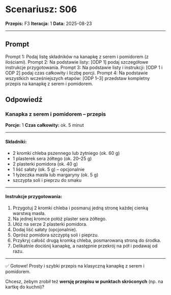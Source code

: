 ﻿# Scenariusz: S06
**Przepis:** F3
**Iteracja:** 1
**Data:** 2025-08-23

---

## Prompt
Prompt 1: Podaj listę składników na kanapkę z serem i pomidorem (z ilościami). Prompt 2: Na podstawie listy: [ODP 1] podaj szczegółowe instrukcje przygotowania. Prompt 3: Na podstawie listy i instrukcji: [ODP 1 i ODP 2] podaj czas całkowity i liczbę porcji. Prompt 4: Na podstawie wszystkich wcześniejszych etapów: [ODP 1–3] przedstaw kompletny przepis na kanapkę z serem i pomidorem.


## Odpowiedź
### Kanapka z serem i pomidorem – przepis

**Porcje:** 1
**Czas całkowity:** ok. 5 minut

---

#### Składniki:

* 2 kromki chleba pszennego lub żytniego (ok. 60 g)
* 1 plasterek sera żółtego (ok. 20–25 g)
* 2 plasterki pomidora (ok. 40 g)
* 1 liść sałaty (ok. 5 g) – opcjonalnie
* 1 łyżeczka masła lub margaryny (ok. 5 g)
* szczypta soli i pieprzu do smaku

---

#### Instrukcje przygotowania:

1. Przygotuj 2 kromki chleba i posmaruj jedną stronę każdej cienką warstwą masła.
2. Na jednej kromce połóż plaster sera żółtego.
3. Ułóż na serze 2 plasterki pomidora.
4. Dodaj liść sałaty (opcjonalnie).
5. Oprósz pomidora szczyptą soli i pieprzu.
6. Przykryj całość drugą kromką chleba, posmarowaną stroną do środka.
7. Delikatnie dociśnij kanapkę, a następnie przekrój na pół i podawaj od razu.

---

✅ Gotowe! Prosty i szybki przepis na klasyczną kanapkę z serem i pomidorem.

Chcesz, żebym zrobił też **wersję przepisu w punktach skróconych** (np. na kartkę do kuchni)?
